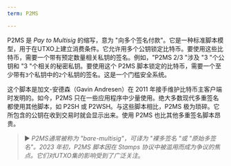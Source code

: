 ```yaml
---
term: P2MS

---
```

P2MS 是 *Pay to Multisig* 的缩写，意为 "向多个签名付款"。它是一种标准脚本模型，用于在UTXO上建立消费条件。它允许用多个公钥锁定比特币。要使用这些比特币，需要一个带有预定数量相关私钥的签名。例如，"P2MS 2/3 "涉及 "3 "个公钥和 "3 "个相关的秘密私钥。要使用这个 P2MS 脚本锁定的比特币，需要一个至少带有`3`个私钥中的`2`个私钥的签名。这是一个门槛安全系统。

这个脚本是加文-安德森（Gavin Andresen）在 2011 年接手维护比特币主客户端时发明的。如今，P2MS 只在一些应用程序中少量使用。绝大多数现代多重签名都使用其他脚本，如 P2SH 或 P2WSH。与这些脚本相比，P2MS 极为琐碎。它所包含的公钥在收到交易时就会显示出来。使用 P2MS 也比其他多重签名脚本昂贵。

> ► *P2MS通常被称为 "bare-multisig"，可译为 "裸多签名 "或 "原始多签名"。2023 年初，P2MS 脚本因在 Stamps 协议中被滥用而成为争议的焦点。它们对UTXO集的影响受到了广泛关注*。